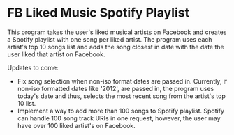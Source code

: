 # FB Liked Music Spotify Playlist
This program takes the user's liked musical artists on Facebook and creates a Spotify playlist with one song per liked artist.
The program uses each artist's top 10 songs list and adds the song closest in date with the date the user liked that 
artist on Facebook.

Updates to come:
- Fix song selection when non-iso format dates are passed in. Currently, if non-iso formatted dates like '2012', are passed
in, the program uses today's date and thus, selects the most recent song from the artist's top 10 list.
- Implement a way to add more than 100 songs to Spotify playlist. Spotify can handle 100 song track URIs in one request, however,
the user may have over 100 liked artist's on Facebook.
